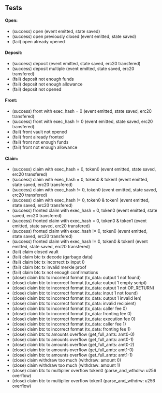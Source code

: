 
## Tests

#### Open:

- (success) open (event emitted, state saved)
- (success) open previously closed (event emitted, state saved)
- (fail) open already opened

#### Deposit:

- (success) deposit (event emitted, state saved, erc20 transfered)
- (success) deposit multiple (event emitted, state saved, erc20 transfered)
- (fail) deposit not enough funds
- (fail) deposit not enough allowance
- (fail) deposit not opened

#### Front:

- (success) front with exec_hash = 0 (event emitted, state saved, erc20 transfered)
- (success) front with exec_hash != 0 (event emitted, state saved, erc20 transfered)
- (fail) front vault not opened
- (fail) front already fronted
- (fail) front not enough funds
- (fail) front not enough allowance

#### Claim:

- (success) claim with exec_hash = 0, token0 (event emitted, state saved, erc20 transfered)
- (success) claim with exec_hash = 0, token0 & token1 (event emitted, state saved, erc20 transfered)
- (success) claim with exec_hash != 0, token0 (event emitted, state saved, erc20 transfered)
- (success) claim with exec_hash != 0, token0 & token1 (event emitted, state saved, erc20 transfered)
- (success) fronted claim with exec_hash = 0, token0 (event emitted, state saved, erc20 transfered)
- (success) fronted claim with exec_hash = 0, token0 & token1 (event emitted, state saved, erc20 transfered)
- (success) fronted claim with exec_hash != 0, token0 (event emitted, state saved, erc20 transfered)
- (success) fronted claim with exec_hash != 0, token0 & token1 (event emitted, state saved, erc20 transfered)
- (fail) claim closed vault
- (fail) claim btc tx decode (garbage data)
- (fail) claim btc tx incorrect tx input 0
- (fail) claim btc tx invalid merkle proof
- (fail) claim btc tx not enough confirmations
- (close) claim btc tx incorrect format (tx_data: output 1 not found)
- (close) claim btc tx incorrect format (tx_data: output 1 empty script)
- (close) claim btc tx incorrect format (tx_data: output 1 not OP_RETURN)
- (close) claim btc tx incorrect format (tx_data: input 1 not found)
- (close) claim btc tx incorrect format (tx_data: output 1 invalid len)
- (close) claim btc tx incorrect format (tx_data: invalid recipient)
- (close) claim btc tx incorrect format (tx_data: caller fee 0)
- (close) claim btc tx incorrect format (tx_data: fronting fee 0)
- (close) claim btc tx incorrect format (tx_data: execution fee 0)
- (close) claim btc tx incorrect format (tx_data: caller fee 1)
- (close) claim btc tx incorrect format (tx_data: fronting fee 1)
- (close) claim btc tx amounts overflow (get_full_amts: amt0-0)
- (close) claim btc tx amounts overflow (get_full_amts: amt0-1)
- (close) claim btc tx amounts overflow (get_full_amts: amt0-2)
- (close) claim btc tx amounts overflow (get_full_amts: amt1-0)
- (close) claim btc tx amounts overflow (get_full_amts: amt1-1)
- (close) claim withdraw too much (withdraw: amount 0)
- (close) claim withdraw too much (withdraw: amount 1)
- (close) claim btc tx multiplier overflow token0 (parse_and_wthdrw: u256 overflow)
- (close) claim btc tx multiplier overflow token1 (parse_and_wthdrw: u256 overflow)
